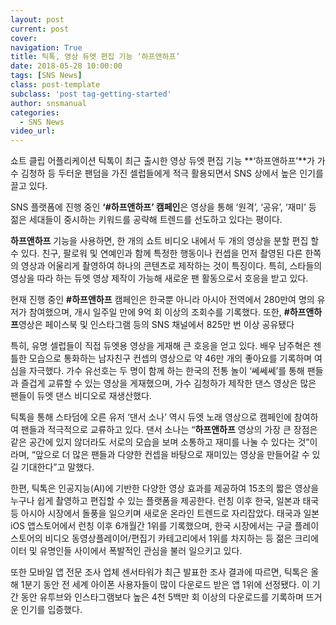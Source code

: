 ```yaml
---
layout: post
current: post
cover:  
navigation: True
title: 틱톡, 영상 듀엣 편집 기능 ‘하프앤하프’
date: 2018-05-28 10:00:00
tags: [SNS News]
class: post-template
subclass: 'post tag-getting-started'
author: snsmanual
categories:
  - SNS News
video_url: 
---
```




쇼트 클립 어플리케이션 틱톡이 최근 출시한 영상 듀엣 편집 기능 **‘하프앤하프’**가 가수 김청하 등 두터운 팬덤을 가진 셀럽들에게 적극 활용되면서 SNS 상에서 높은 인기를 끌고 있다.

SNS 플랫폼에 진행 중인 **‘#하프앤하프’ 캠페인**은 영상을 통해 ‘원격’, ‘공유’, ‘재미’ 등 젊은 세대들이 중시하는 키워드를 공략해 트렌드를 선도하고 있다는 평이다.

**하프앤하프** 기능을 사용하면, 한 개의 쇼트 비디오 내에서 두 개의 영상을 분할 편집 할 수 있다.
친구, 팔로워 및 연예인과 함께 특정한 행동이나 컨셉을 먼저 촬영된 다른 한쪽의 영상과 어울리게 촬영하여 하나의 콘텐츠로 제작하는 것이 특징이다.
특히, 스타들의 영상을 따라 하는 듀엣 영상 제작이 가능해 새로운 팬 활동으로서 호응을 받고 있다.

현재 진행 중인 **#하프앤하프** 캠페인은 한국뿐 아니라 아시아 전역에서 280만여 명의 유저가 참여했으며,
개시 일주일 만에 9억 회 이상의 조회수를 기록했다.
또한, **#하프앤하프**영상은 페이스북 및 인스타그램 등의 SNS 채널에서 825만 번 이상 공유됐다

특히, 유명 셀럽들이 직접 듀엣용 영상을 게재해 큰 호응을 얻고 있다.
배우 남주혁은 젠틀한 모습으로 통화하는 남자친구 컨셉의 영상으로 약 46만 개의 좋아요를 기록하며 여심을 자극했다.
가수 유선호는 두 명이 함께 하는 한국의 전통 놀이 ‘쎄쎄쎄’를 통해 팬들과 즐겁게 교류할 수 있는 영상을 게재했으며, 가수 김청하가 제작한 댄스 영상은 많은 팬들이 듀엣 댄스 비디오로 재생산했다.

틱톡을 통해 스타덤에 오른 유저 ‘댄서 소나’ 역시 듀엣 노래 영상으로 캠페인에 참여하여 팬들과 적극적으로 교류하고 있다.
댄서 소나는 “**하프앤하프** 영상의 가장 큰 장점은 같은 공간에 있지 않더라도 서로의 모습을 보며 소통하고 재미를 나눌 수 있다는 것”이라며, “앞으로 더 많은 팬들과 다양한 컨셉을 바탕으로 재미있는 영상을 만들어갈 수 있길 기대한다”고 말했다.

한편, 틱톡은 인공지능(AI)에 기반한 다양한 영상 효과를 제공하여 15초의 짧은 영상을 누구나 쉽게 촬영하고 편집할 수 있는 플랫폼을 제공한다.
런칭 이후 한국, 일본과 태국 등 아시아 시장에서 돌풍을 일으키며 새로운 온라인 트렌드로 자리잡았다.
태국과 일본 iOS 앱스토어에서 런칭 이후 6개월간 1위를 기록했으며, 한국 시장에서는 구글 플레이 스토어의 비디오 동영상플레이어/편집기 카테고리에서 1위를 차지하는 등 젊은 크리에이터 및 유명인들 사이에서 폭발적인 관심을 불러 일으키고 있다.

또한 모바일 앱 전문 조사 업체 센서타워가 최근 발표한 조사 결과에 따르면, 틱톡은 올해 1분기 동안 전 세계 아이폰 사용자들이 많이 다운로드 받은 앱 1위에 선정됐다.
이 기간 동안 유투브와 인스타그램보다 높은 4천 5백만 회 이상의 다운로드를 기록하며 뜨거운 인기를 입증했다.